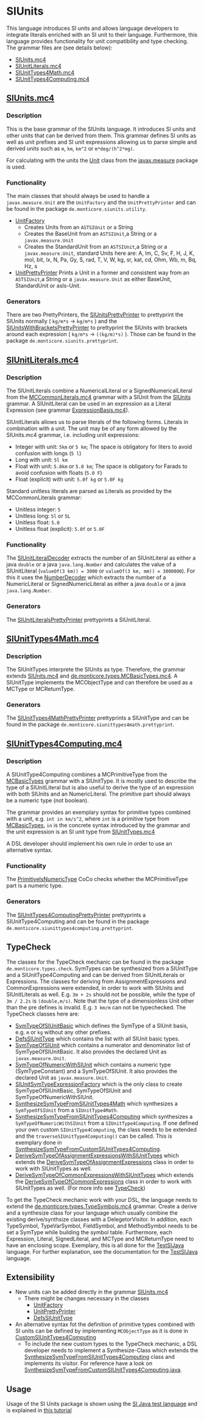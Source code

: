 <!-- (c) https://github.com/MontiCore/monticore -->

# SIUnits
This language introduces SI units and allows language developers to integrate literals enriched with an SI unit to their language. Furthermore,
this language provides functionality for unit compatibility and type checking.
The grammar files are (see details below):
* [SIUnits.mc4](https://git.rwth-aachen.de/monticore/languages/siunits/-/blob/master/src/main/grammars/de/monticore/SIUnits.mc4)
* [SIUnitLiterals.mc4](https://git.rwth-aachen.de/monticore/languages/siunits/-/blob/master/src/main/grammars/de/monticore/SIUnitLiterals.mc4)
* [SIUnitTypes4Math.mc4](https://git.rwth-aachen.de/monticore/languages/siunits/-/blob/master/src/main/grammars/de/monticore/SIUnitTypes4Math.mc4)
* [SIUnitTypes4Computing.mc4](https://git.rwth-aachen.de/monticore/languages/siunits/-/blob/master/src/main/grammars/de/monticore/SIUnitTypes4Computing.mc4)

## [SIUnits.mc4](https://git.rwth-aachen.de/monticore/languages/siunits/-/blob/master/src/main/grammars/de/monticore/SIUnits.mc4)
### Description
This is the base grammar of the SIUnits language. It introduces SI units and other units that can be derived from them.
This grammar defines SI units as well as unit prefixes and SI unit expressions allowing us to parse simple and derived units 
such as `m`, `km`, `km^2` or `m*deg/(h^2*mg)`.

For calculating with the units the [Unit](http://unitsofmeasurement.github.io/unit-api/site/apidocs/javax/measure/Unit.html)
class from the [javax.measure](http://unitsofmeasurement.github.io/unit-api/site/apidocs/javax/measure/package-summary.html) 
package is used.
### Functionality
The main classes that should always be used to handle a ```javax.measure.Unit``` are the ```UnitFactory``` and the 
```UnitPrettyPrinter``` and can be found in the package ```de.monticore.siunits.utility```.
* [UnitFactory](https://git.rwth-aachen.de/monticore/languages/siunits/-/blob/master/src/main/java/de/monticore/siunits/utility/UnitFactory.java)
    * Creates Units from an ```ASTSIUnit``` or a String
    * Creates the BaseUnit from an ```ASTSIUnit```,a String or a ```javax.measure.Unit```
    * Creates the StandardUnit from an ```ASTSIUnit```,a String or a ```javax.measure.Unit```, standard Units here
    are: A, lm, C, Sv, F, H, J, K, mol, bit, lx, N, Pa, Gy, S, rad, T, V, W, kg, sr, kat, cd, Ohm, Wb, m, Bq, Hz, s
* [UnitPrettyPrinter](https://git.rwth-aachen.de/monticore/languages/siunits/-/blob/master/src/main/java/de/monticore/siunits/utility/UnitPrettyPrinter.java)
    Prints a Unit in a former and consistent way from an ```ASTSIUnit```,a String or a ```javax.measure.Unit```
        as either BaseUnit, StandardUnit or asIs-Unit.
### Generators
There are two PrettyPrinters, the [SIUnitsPrettyPrinter](https://git.rwth-aachen.de/monticore/languages/siunits/-/blob/master/src/main/java/de/monticore/siunits/prettyprint/SIUnitsPrettyPrinter.java)
to prettyprint the SIUnits normally ( ```kg/m*s``` &rarr; ```kg/m*s``` ) and the [SIUnitsWithBracketsPrettyPrinter](https://git.rwth-aachen.de/monticore/languages/siunits/-/blob/master/src/main/java/de/monticore/siunits/prettyprint/SIUnitsWithBracketsPrettyPrinter.java)
to prettyprint the SIUnits with brackets around each expression ( ```kg/m*s``` &rarr; ```((kg/m)*s)``` ). Those can be 
found in the package ```de.monticore.siunits.prettyprint```.

## [SIUnitLiterals.mc4](https://git.rwth-aachen.de/monticore/languages/siunits/-/blob/master/src/main/grammars/de/monticore/SIUnitLiterals.mc4)
### Description
The SIUnitLiterals combine a NumericalLiteral or a SignedNumericalLiteral from the [MCCommonLiterals.mc4](https://git.rwth-aachen.de/monticore/monticore/-/blob/dev/monticore-grammar/src/main/grammars/de/monticore/literals/MCCommonLiterals.mc4) 
grammar with a SIUnit from the [SIUnits](#siunitsmc4) grammar. A SIUnitLiteral can be used in an expression as a 
Literal Expression (see grammar [ExpressionBasis.mc4](https://git.rwth-aachen.de/monticore/monticore/-/blob/master/monticore-grammar/src/main/grammars/de/monticore/expressions/ExpressionsBasis.mc4)).

SIUnitLiterals allows us to parse literals of the following forms. 
Literals in combination with a unit. The unit may be of any form allowed by the SIUnits.mc4 grammar, i.e. including unit expressions:
* Integer with unit: `5km` or `5 km`; The space is obligatory for liters to avoid confusion with longs (`5 l`)
* Long with unit: `5l km`
* Float with unit: `5.0km` or `5.0 km`; The space is obligatory for Farads to avoid confusion with floats (`5.0 F`)
* Float (explicit) with unit: `5.0f kg` or `5.0F kg`

Standard unitless literals are parsed as Literals as provided by the MCCommonLiterals grammar:
* Unitless integer: `5`
* Unitless long: `5l` or `5L`
* Unitless float: `5.0`
* Unitless float (explicit): `5.0f` or `5.0F`

### Functionality
The [SIUnitLiteralDecoder](https://git.rwth-aachen.de/monticore/languages/siunits/-/blob/master/src/main/java/de/monticore/siunitliterals/utility/SIUnitLiteralDecoder.java)
extracts the number of an SIUnitLiteral as either a java ```double``` or a java ```java.lang.Number``` and calculates the value of
a SIUnitLiteral (```valueOf(3 km)) = 3000``` or ```valueOf(3 km, mm)) = 3000000```). 
For this it uses the [NumberDecoder](https://git.rwth-aachen.de/monticore/languages/siunits/-/blob/master/src/main/java/de/monticore/siunitliterals/utility/NumberDecoder.java)
which extracts the number of a NumericLiteral or SignedNumericLiteral as either a java ```double``` or a java ```java.lang.Number```.

### Generators
The [SIUnitLiteralsPrettyPrinter](https://git.rwth-aachen.de/monticore/languages/siunits/-/blob/master/src/main/java/de/monticore/siunitliterals/prettyprint/SIUnitLiteralsPrettyPrinter.java)
prettyprints a SIUnitLiteral.

## [SIUnitTypes4Math.mc4](https://git.rwth-aachen.de/monticore/languages/siunits/-/blob/master/src/main/grammars/de/monticore/SIUnitTypes4Math.mc4)
### Description
The SIUnitTypes interprete the SIUnits as type. Therefore, the grammar extends [SIUnits.mc4](https://git.rwth-aachen.de/monticore/languages/siunits/-/blob/master/src/main/grammars/de/monticore/SIUnits.mc4) 
and [de.monticore.types.MCBasicTypes.mc4](https://git.rwth-aachen.de/monticore/monticore/-/blob/master/monticore-grammar/src/main/grammars/de/monticore/types/MCBasicTypes.mc4). 
A SIUnitType implements the MCObjectType and can therefore be used as a MCType or MCReturnType.

### Generators
The [SIUnitTypes4MathPrettyPrinter](https://git.rwth-aachen.de/monticore/languages/siunits/-/blob/master/src/main/java/de/monticore/siunittypes4math/prettyprint/SIUnitTypes4MathPrettyPrinter.java)
prettyprints a SIUnitType and can be found in the package ```de.monticore.siunittypes4math.prettyprint```.

## [SIUnitTypes4Computing.mc4](https://git.rwth-aachen.de/monticore/languages/siunits/-/blob/master/src/main/grammars/de/monticore/SIUnitTypes4Computing.mc4)
### Description
A SIUnitType4Computing combines a MCPrimitiveType from the [MCBasicTypes](https://git.rwth-aachen.de/monticore/monticore/-/blob/master/monticore-grammar/src/main/grammars/de/monticore/types/MCBasicTypes.mc4) 
grammar with a SIUnitType. It is mostly used to describe the type of a SIUnitLiteral but is also useful to derive the type
of an expression with both SIUnits and an NumericLiteral. The primitive part should always be a numeric type (not boolean).

The grammar provides an exemplary syntax for primitive types combined with a unit, e.g.
`int in km/s^2`, where `int` is a primitive type from [MCBasicTypes](https://git.rwth-aachen.de/monticore/monticore/-/blob/master/monticore-grammar/src/main/grammars/de/monticore/types/MCBasicTypes.mc4),
`in` is the concrete syntax introduced by the grammar and the unit expression is an SI unit type from [SIUnitTypes.mc4](https://git.rwth-aachen.de/monticore/languages/siunits/-/blob/master/src/main/grammars/de/monticore/SIUnitTypes4Computing.mc4)

A DSL developer should implement his own rule in order to use an alternative syntax.
### Functionality
The [PrimitiveIsNumericType](https://git.rwth-aachen.de/monticore/languages/siunits/-/blob/master/src/main/java/de/monticore/siunittypes4computing/_cocos/PrimitiveIsNumericType.java)
CoCo checks whether the MCPrimitiveType part is a numeric type.
### Generators
The [SIUnitTypes4ComputingPrettyPrinter](https://git.rwth-aachen.de/monticore/languages/siunits/-/blob/master/src/main/java/de/monticore/siunittypes4computing/prettyprint/SIUnitTypes4MathPrettyPrinter.java)
prettyprints a SIUnitType4Computing and can be found in the package ```de.monticore.siunittypes4computing.prettyprint```.

## TypeCheck
The classes for the TypeCheck mechanic can be found in the package ```de.monticore.types.check```. SymTypes can be
synthesized from a SIUnitType and a SIUnitType4Computing and can be derived from SIUnitLiterals or Expressions.
The classes for deriving from AssignmentExpressions and CommonExpressions were extended, in order to work with SIUnits and
SIUnitLiterals as well. E.g. ```3m + 2s``` should not be possible, while the type of ```3m / 2.2s``` is ```(double,m/s)```.
Note that the type of a dimensionless Unit other than the pre defines is invalid. E.g. ```3 km/m``` can not be typechecked.
The TypeCheck classes here are:
* [SymTypeOfSIUnitBasic](https://git.rwth-aachen.de/monticore/languages/siunits/-/blob/master/src/main/java/de/monticore/types/check/SymTypeOfSIUnitBasic.java)
    which defines the SymType of a SIUnit basis, e.g. ```m``` or ```kg``` without any other prefixes.
* [DefsSIUnitType](https://git.rwth-aachen.de/monticore/languages/siunits/-/blob/master/src/main/java/de/monticore/types/check/DefsSIUnitType.java)
    which contains the list with all SIUnit basic types.
* [SymTypeOfSIUnit](https://git.rwth-aachen.de/monticore/languages/siunits/-/blob/master/src/main/java/de/monticore/types/check/SymTypeOfSIUnit.java)
    which contains a numerator and denominator list of SymTypeOfSIUnitBasic. It also provides the declared Unit
    as ```javax.measure.Unit```.
* [SymTypeOfNumericWithSIUnit](https://git.rwth-aachen.de/monticore/languages/siunits/-/blob/master/src/main/java/de/monticore/types/check/SymTypeOfNumericWithSIUnit.java)
    which contains a numeric type (SymTypeConstant) and a SymTypeOfSIUnit. It also provides the declared Unit
    as ```javax.measure.Unit```.
* [SIUnitSymTypeExpressionFactory](https://git.rwth-aachen.de/monticore/languages/siunits/-/blob/master/src/main/java/de/monticore/types/check/SIUnitSymTypeExpressionFactory.java)
    which is the only class to create SymTypeOfSIUnitBasic, SymTypeOfSIUnit and SymTypeOfNumericWithSIUnit.
* [SynthesizeSymTypeFromSIUnitTypes4Math](https://git.rwth-aachen.de/monticore/languages/siunits/-/blob/master/src/main/java/de/monticore/types/check/SynthesizeSymTypeFromSIUnitTypes4Math.java)
    which synthesizes a ```SymTypeOfSIUnit``` from a ```SIUnitType4Math```.
* [SynthesizeSymTypeFromSIUnitTypes4Computing](https://git.rwth-aachen.de/monticore/languages/siunits/-/blob/master/src/main/java/de/monticore/types/check/SynthesizeSymTypeFromSIUnitTypes4Computing.java)
    which synthesizes a ```SymTypeOfNumericWithSIUnit``` from a ```SIUnitType4Computing```. If one defined your own
    custom ```SIUnitType4Computing```, the class needs to be extended and the 
    ```traverseSIUnitType4Computing()``` can be called. This is exemplary done in 
    [SynthesizeSymTypeFromCustomSIUnitTypes4Computing](https://git.rwth-aachen.de/monticore/languages/siunits/-/blob/master/src/test/java/de/monticore/types/check/SynthesizeSymTypeFromCustomSIUnitTypes4Computing.java).
* [DeriveSymTypeOfAssignmentExpressionsWithSIUnitTypes](https://git.rwth-aachen.de/monticore/languages/siunits/-/blob/master/src/main/java/de/monticore/types/check/DeriveSymTypeOfAssignmentExpressionsWithSIUnitTypes.java)
    which extends the [DeriveSymTypeOfAssignmentExpressions](https://git.rwth-aachen.de/monticore/monticore/-/blob/dev/monticore-grammar/src/main/java/de/monticore/types/check/DeriveSymTypeOfAssignmentExpressions.java)
    class in order to work with SIUnitTypes as well. 
* [DeriveSymTypeOfCommonExpressionsWithSIUnitTypes](https://git.rwth-aachen.de/monticore/languages/siunits/-/blob/master/src/main/java/de/monticore/types/check/DeriveSymTypeOfCommonExpressionsWithSIUnitTypes.java)
    which extends the [DeriveSymTypeOfCommonExpressions](https://git.rwth-aachen.de/monticore/monticore/-/blob/dev/monticore-grammar/src/main/java/de/monticore/types/check/DeriveSymTypeOfCommonExpressions.java)
    class in order to work with SIUnitTypes as well.
(For more info see [TypeCheck](https://git.rwth-aachen.de/monticore/monticore/-/tree/master/monticore-grammar/src/main/java/de/monticore/types/check))

To get the TypeCheck mechanic work with your DSL, the language needs to extend the [de.monticore.types.TypeSymbols.mc4](https://git.rwth-aachen.de/monticore/monticore/-/blob/master/monticore-grammar/src/main/grammars/de/monticore/types/TypeSymbols.mc4)
grammar. Create a derive and a synthesize class for your language which usually combine the existing derive/synthsize
classes with a DelegetorVisitor. In addition, each TypeSymbol, TypeVarSymbol, FieldSymbol, and MethodSymbol needs to be 
set a SymType while building the symbol table. Furthermore, each Expression, Literal, SignedLiteral, and MCType and
MCReturnType need to have an enclosing scope. Exemplary, this is all done for the [TestSIJava](https://git.rwth-aachen.de/monticore/languages/siunits/-/blob/master/src/test/grammars/de/monticore/lang/testsijava/TestSIJava.md)
language. For further explanation, see the documentation for the [TestSIJava](https://git.rwth-aachen.de/monticore/languages/siunits/-/blob/master/src/test/grammars/de/monticore/lang/testsijava/TestSIJava.md) language.

## Extensibility
* New units can be added directly in the grammar [SIUnits.mc4](https://git.rwth-aachen.de/monticore/languages/siunits/-/blob/master/src/main/grammars/de/monticore/SIUnits.mc4)
    * There might be changes necessary in the classes
        * [UnitFactory](https://git.rwth-aachen.de/monticore/languages/siunits/-/blob/master/src/main/java/de/monticore/siunits/utility/UnitFactory.java)
        * [UnitPrettyPrinter](https://git.rwth-aachen.de/monticore/languages/siunits/-/blob/master/src/main/java/de/monticore/siunits/utility/UnitPrettyPrinter.java)
        * [DefsSIUnitType](https://git.rwth-aachen.de/monticore/languages/siunits/-/blob/master/src/main/java/de/monticore/types/check/DefsSIUnitType.java)
* An alternative syntax fot the definition of primitive types combined with SI units can be defined by implementing `MCObjectType` as it is done in
[CustomSIUnitTypes4Computing](https://git.rwth-aachen.de/monticore/languages/siunits/-/blob/master/src/test/grammars/de/monticore/CustomSIUnitTypes4Computing.mc4)
    * To include the new custom types to the TypeCheck mechanic, a DSL developer needs to implement a Synthesize-Class 
    which extends the [SynthesizeSymTypeFromSIUnitTypes4Computing](https://git.rwth-aachen.de/monticore/languages/siunits/-/blob/master/src/main/java/de/monticore/types/check/SynthesizeSymTypeFromSIUnitTypes4Computing.java)
    class and implements its visitor. For reference have a look on [SynthesizeSymTypeFromCustomSIUnitTypes4Computing.java](https://git.rwth-aachen.de/monticore/languages/siunits/-/blob/master/src/test/java/de/monticore/types/check/SynthesizeSymTypeFromCustomSIUnitTypes4Computing.java).

## Usage
Usage of the SI Units package is shown using the [SI Java test language](https://git.rwth-aachen.de/monticore/languages/siunits/-/tree/master/src/test/grammars/de/monticore/lang/testsijava) and 
is explained in [this tutorial](https://git.rwth-aachen.de/monticore/languages/siunits/-/blob/master/src/test/grammars/de/monticore/lang/testsijava/TestSIJava.md)

    